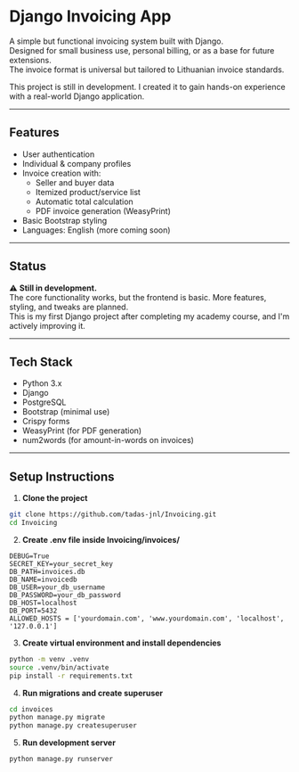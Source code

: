 # Django Invoicing App

A simple but functional invoicing system built with Django.  
Designed for small business use, personal billing, or as a base for future extensions.  
The invoice format is universal but tailored to Lithuanian invoice standards.

This project is still in development. I created it to gain hands-on experience with a real-world Django application.

---

## Features

- User authentication
- Individual & company profiles
- Invoice creation with:
  - Seller and buyer data
  - Itemized product/service list
  - Automatic total calculation
  - PDF invoice generation (WeasyPrint)
- Basic Bootstrap styling
- Languages: English (more coming soon)

---

## Status

⚠️ **Still in development.**  
The core functionality works, but the frontend is basic. More features, styling, and tweaks are planned.  
This is my first Django project after completing my academy course, and I'm actively improving it.

---

## Tech Stack

- Python 3.x
- Django
- PostgreSQL
- Bootstrap (minimal use)
- Crispy forms
- WeasyPrint (for PDF generation)
- num2words (for amount-in-words on invoices)

---

## Setup Instructions

1. **Clone the project**

```bash
git clone https://github.com/tadas-jnl/Invoicing.git
cd Invoicing
```

2. **Create .env file inside Invoicing/invoices/**

```env
DEBUG=True
SECRET_KEY=your_secret_key
DB_PATH=invoices.db
DB_NAME=invoicedb
DB_USER=your_db_username
DB_PASSWORD=your_db_password
DB_HOST=localhost
DB_PORT=5432
ALLOWED_HOSTS = ['yourdomain.com', 'www.yourdomain.com', 'localhost', '127.0.0.1']
```

3. **Create virtual environment and install dependencies**

```bash
python -m venv .venv
source .venv/bin/activate
pip install -r requirements.txt
```

4. **Run migrations and create superuser**

```bash
cd invoices
python manage.py migrate
python manage.py createsuperuser
```

5. **Run development server**

```bash
python manage.py runserver
```
